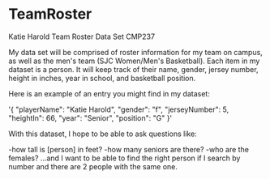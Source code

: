 # TeamRoster
Katie Harold Team Roster Data Set CMP237

My data set will be comprised of roster information for my team on campus, as well as the men's team (SJC Women/Men's Basketball). Each item in my dataset is a person. It will keep track of their name, gender, jersey number, height in inches, year in school, and basketball position.  

Here is an example of an entry you might find in my dataset:

'{ "playerName": "Katie Harold", "gender": "f", "jerseyNumber": 5, "heightIn": 66, "year": "Senior", "position": "G" }'

With this dataset, I hope to be able to ask questions like:

-how tall is [person] in feet?
-how many seniors are there?
-who are the females?
...and I want to be able to find the right person if I search by number and there are 2 people with the same one. 
